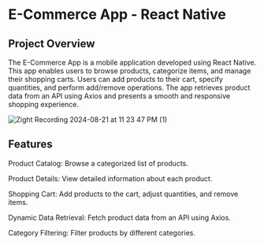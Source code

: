 # E-Commerce App - React Native

## Project Overview

The E-Commerce App is a mobile application developed using React Native. This app enables users to browse products, categorize items, and manage their shopping carts. Users can add products to their cart, specify quantities, and perform add/remove operations. The app retrieves product data from an API using Axios and presents a smooth and responsive shopping experience.


![Zight Recording 2024-08-21 at 11 23 47 PM (1)](https://github.com/user-attachments/assets/45e4c3ee-c3c2-468a-825c-1558c28ad285)


## Features

Product Catalog: Browse a categorized list of products.

Product Details: View detailed information about each product.

Shopping Cart: Add products to the cart, adjust quantities, and remove items.

Dynamic Data Retrieval: Fetch product data from an API using Axios.

Category Filtering: Filter products by different categories.
